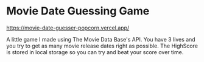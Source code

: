 # Movie Date Guessing Game

https://movie-date-guesser-popcorn.vercel.app/

A little game I made using The Movie Data Base's API. You have 3 lives and you try to get as many movie release dates right as possible. The HighScore is stored in local storage so you can try and beat your score over time. 

